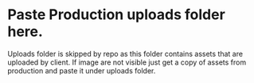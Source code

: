# Paste Production uploads folder here.
Uploads folder is skipped by repo as this folder contains assets that are uploaded by client. If image are not visible just get a copy of assets from production and paste it under uploads folder. 